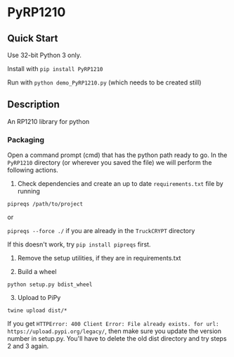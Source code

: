 # PyRP1210

## Quick Start

Use 32-bit Python 3 only.

Install with `pip install PyRP1210`

Run with `python demo_PyRP1210.py`  (which needs to be created still)

## Description

An RP1210 library for python


### Packaging

Open a command prompt (cmd) that has the python path ready to go. In the `PyRP1210` directory (or wherever you saved the file) we will perform the following actions.

  1. Check dependencies and create an up to date `requirements.txt` file by running 

```pipreqs /path/to/project```

 or 

 ```pipreqs --force ./``` if you are already in the  `TruckCRYPT` directory

If this doesn't work, try ```pip install pipreqs``` first.

  1. Remove the setup utilities, if they are in requirements.txt

  2. Build a wheel

 ```python setup.py bdist_wheel```

  3. Upload to PiPy

```twine upload dist/*```

If you get `HTTPError: 400 Client Error: File already exists. for url: https://upload.pypi.org/legacy/`, then make sure you update the version number in setup.py. You'll have to delete the old dist directory and try steps 2 and 3 again.
